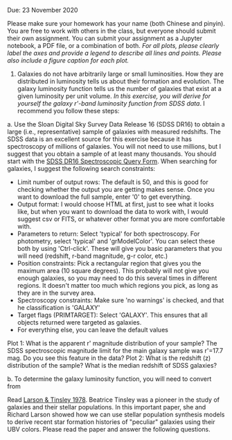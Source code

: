 Due: 23 November 2020

Please make sure your homework has your name (both Chinese and pinyin). You are free to work with others in the class, but everyone should submit their own assignment. You can submit your assignment as a Jupyter notebook, a PDF file, or a combination of both. *For all plots, please clearly label the axes and provide a legend to describe all lines and points. Please also include a figure caption for each plot.*


1. Galaxies do not have arbitrarily large or small luminosities. How they are distributed in luminosity tells us about their formation and evolution. The galaxy luminosity function tells us the number of galaxies that exist at a given luminosity per unit volume. *In this exercise, you will derive for yourself the galaxy r'-band luminosity function from SDSS data*. I recommend you follow these steps:

a. Use the Sloan Digital Sky Survey Data Release 16 (SDSS DR16) to obtain a large (i.e., representative) sample of galaxies with measured redshifts. The SDSS data is an excellent source for this exercise because it has spectroscopy of millions of galaxies. You will not need to use millions, but I suggest that you obtain a sample of at least many thousands. You should start with the [SDSS DR16 Spectroscopic Query Form](http://skyserver.sdss.org/dr16/en/tools/search/SQS.aspx). When searching for galaxies, I suggest the following search constraints:

* Limit number of output rows: The default is 50, and this is good for checking whether the output you are getting makes sense. Once you want to download the full sample, enter '0' to get everything.
* Output format: I would choose HTML at first, just to see what it looks like, but when you want to download the data to work with, I would suggest csv or FITS, or whatever other format you are more comfortable with.
* Parameters to return: Select 'typical' for both spectroscopy. For photometry, select 'typical' and 'grModelColor'. You can select these both by using 'Ctrl-click'. These will give you basic parameters that you will need (redshift, r-band magnitude, g-r color, etc.)
* Position constraints: Pick a rectangular region that gives you the maximum area (10 square degrees). This probably will not give you enough galaxies, so you may need to do this several times in different regions. It doesn't matter too much which regions you pick, as long as they are in the survey area. 
* Spectroscopy constraints: Make sure 'no warnings' is checked, and that he classification is 'GALAXY'
* Target flags (PRIMTARGET): Select 'GALAXY'. This ensures that all objects returned were targeted as galaxies.
* For everything else, you can leave the default values

Plot 1: What is the apparent r' magnitude distribution of your sample? The SDSS spectroscopic magnitude limit for the main galaxy sample was r'=17.7 mag. Do you see this feature in the data?
Plot 2: What is the redshift (z) distribution of the sample? What is the median redshift of SDSS galaxies?

b. To determine the galaxy luminosity function, you will need to convert from 

Read [Larson & Tinsley 1978](https://ui.adsabs.harvard.edu/abs/1978ApJ...219...46L). Beatrice Tinsley was a pioneer in the study of galaxies and their stellar populations. In this important paper, she and Richard Larson showed how we can use stellar population synthesis models to derive recent star formation histories of "peculiar" galaxies using their UBV colors. Please read the paper and answer the following questions.
